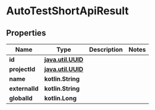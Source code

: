 
# AutoTestShortApiResult

## Properties
| Name | Type | Description | Notes |
| ------------ | ------------- | ------------- | ------------- |
| **id** | [**java.util.UUID**](java.util.UUID.md) |  |  |
| **projectId** | [**java.util.UUID**](java.util.UUID.md) |  |  |
| **name** | **kotlin.String** |  |  |
| **externalId** | **kotlin.String** |  |  |
| **globalId** | **kotlin.Long** |  |  |



